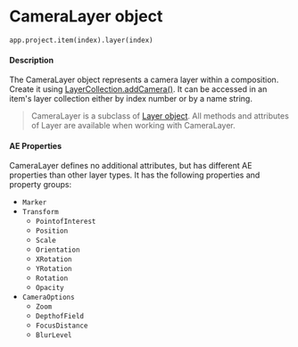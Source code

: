 # CameraLayer object

`app.project.item(index).layer(index)`

#### Description

The CameraLayer object represents a camera layer within a composition. Create it using [LayerCollection.addCamera()](layercollection.md#layercollectionaddcamera). It can be accessed in an item's layer collection either by index number or by a name string.

> CameraLayer is a subclass of [Layer object](layer.md). All methods and attributes of Layer are available when working with CameraLayer.

#### AE Properties

CameraLayer defines no additional attributes, but has different AE properties than other layer types. It has the following properties and property groups:

- `Marker`
- `Transform`
  - `PointofInterest`
  - `Position`
  - `Scale`
  - `Orientation`
  - `XRotation`
  - `YRotation`
  - `Rotation`
  - `Opacity`
- `CameraOptions`
  - `Zoom`
  - `DepthofField`
  - `FocusDistance`
  - `BlurLevel`
